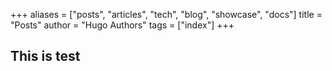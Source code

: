 +++
aliases = ["posts", "articles", "tech", "blog", "showcase", "docs"]
title = "Posts"
author = "Hugo Authors"
tags = ["index"]
+++
## This is test